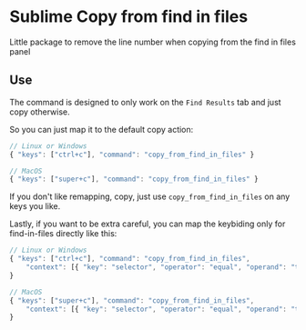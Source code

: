 Sublime Copy from find in files
===============================

Little package to remove the line number when copying from the find in files panel

## Use

The command is designed to only work on the `Find Results` tab and just copy otherwise.

So you can just map it to the default copy action:

````javascript
// Linux or Windows
{ "keys": ["ctrl+c"], "command": "copy_from_find_in_files" }

// MacOS
{ "keys": ["super+c"], "command": "copy_from_find_in_files" }
````

If you don't like remapping, copy, just use `copy_from_find_in_files` on any keys you like.

Lastly, if you want to be extra careful, you can map the keybiding only for find-in-files directly like this:

````javascript
// Linux or Windows
{ "keys": ["ctrl+c"], "command": "copy_from_find_in_files", 
    "context": [{ "key": "selector", "operator": "equal", "operand": "text.find-in-files" }]
}

// MacOS
{ "keys": ["super+c"], "command": "copy_from_find_in_files", 
    "context": [{ "key": "selector", "operator": "equal", "operand": "text.find-in-files" }]
}
````